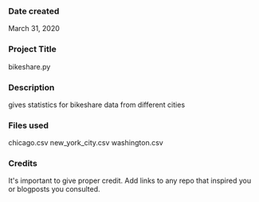 ### Date created
March 31, 2020

### Project Title
bikeshare.py

### Description
gives statistics for bikeshare data from different cities

### Files used
chicago.csv
new_york_city.csv
washington.csv

### Credits
It's important to give proper credit. Add links to any repo that inspired you or blogposts you consulted.


